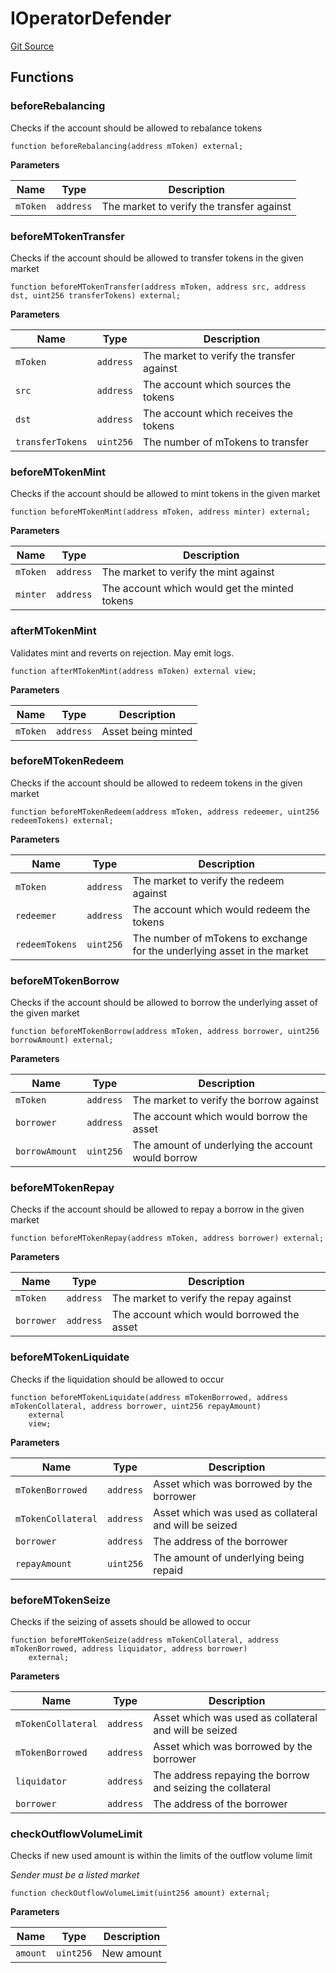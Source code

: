 # IOperatorDefender
[Git Source](https://github.com/malda-protocol/malda-lending/blob/ae9b756ce0322e339daafd68cf97592f5de2033d/src\interfaces\IOperator.sol)


## Functions
### beforeRebalancing

Checks if the account should be allowed to rebalance tokens


```solidity
function beforeRebalancing(address mToken) external;
```
**Parameters**

|Name|Type|Description|
|----|----|-----------|
|`mToken`|`address`|The market to verify the transfer against|


### beforeMTokenTransfer

Checks if the account should be allowed to transfer tokens in the given market


```solidity
function beforeMTokenTransfer(address mToken, address src, address dst, uint256 transferTokens) external;
```
**Parameters**

|Name|Type|Description|
|----|----|-----------|
|`mToken`|`address`|The market to verify the transfer against|
|`src`|`address`|The account which sources the tokens|
|`dst`|`address`|The account which receives the tokens|
|`transferTokens`|`uint256`|The number of mTokens to transfer|


### beforeMTokenMint

Checks if the account should be allowed to mint tokens in the given market


```solidity
function beforeMTokenMint(address mToken, address minter) external;
```
**Parameters**

|Name|Type|Description|
|----|----|-----------|
|`mToken`|`address`|The market to verify the mint against|
|`minter`|`address`|The account which would get the minted tokens|


### afterMTokenMint

Validates mint and reverts on rejection. May emit logs.


```solidity
function afterMTokenMint(address mToken) external view;
```
**Parameters**

|Name|Type|Description|
|----|----|-----------|
|`mToken`|`address`|Asset being minted|


### beforeMTokenRedeem

Checks if the account should be allowed to redeem tokens in the given market


```solidity
function beforeMTokenRedeem(address mToken, address redeemer, uint256 redeemTokens) external;
```
**Parameters**

|Name|Type|Description|
|----|----|-----------|
|`mToken`|`address`|The market to verify the redeem against|
|`redeemer`|`address`|The account which would redeem the tokens|
|`redeemTokens`|`uint256`|The number of mTokens to exchange for the underlying asset in the market|


### beforeMTokenBorrow

Checks if the account should be allowed to borrow the underlying asset of the given market


```solidity
function beforeMTokenBorrow(address mToken, address borrower, uint256 borrowAmount) external;
```
**Parameters**

|Name|Type|Description|
|----|----|-----------|
|`mToken`|`address`|The market to verify the borrow against|
|`borrower`|`address`|The account which would borrow the asset|
|`borrowAmount`|`uint256`|The amount of underlying the account would borrow|


### beforeMTokenRepay

Checks if the account should be allowed to repay a borrow in the given market


```solidity
function beforeMTokenRepay(address mToken, address borrower) external;
```
**Parameters**

|Name|Type|Description|
|----|----|-----------|
|`mToken`|`address`|The market to verify the repay against|
|`borrower`|`address`|The account which would borrowed the asset|


### beforeMTokenLiquidate

Checks if the liquidation should be allowed to occur


```solidity
function beforeMTokenLiquidate(address mTokenBorrowed, address mTokenCollateral, address borrower, uint256 repayAmount)
    external
    view;
```
**Parameters**

|Name|Type|Description|
|----|----|-----------|
|`mTokenBorrowed`|`address`|Asset which was borrowed by the borrower|
|`mTokenCollateral`|`address`|Asset which was used as collateral and will be seized|
|`borrower`|`address`|The address of the borrower|
|`repayAmount`|`uint256`|The amount of underlying being repaid|


### beforeMTokenSeize

Checks if the seizing of assets should be allowed to occur


```solidity
function beforeMTokenSeize(address mTokenCollateral, address mTokenBorrowed, address liquidator, address borrower)
    external;
```
**Parameters**

|Name|Type|Description|
|----|----|-----------|
|`mTokenCollateral`|`address`|Asset which was used as collateral and will be seized|
|`mTokenBorrowed`|`address`|Asset which was borrowed by the borrower|
|`liquidator`|`address`|The address repaying the borrow and seizing the collateral|
|`borrower`|`address`|The address of the borrower|


### checkOutflowVolumeLimit

Checks if new used amount is within the limits of the outflow volume limit

*Sender must be a listed market*


```solidity
function checkOutflowVolumeLimit(uint256 amount) external;
```
**Parameters**

|Name|Type|Description|
|----|----|-----------|
|`amount`|`uint256`|New amount|


